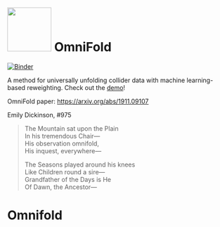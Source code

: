 # <img src="img/omnifold_logo.png" width="100"> OmniFold
[![Binder](https://mybinder.org/badge_logo.svg)](https://mybinder.org/v2/gh/ericmetodiev/OmniFold/master)

A method for universally unfolding collider data with machine learning-based reweighting. Check out the [demo](https://mybinder.org/v2/gh/ericmetodiev/OmniFold/master?filepath=OmniFold%20Demo.ipynb)!

OmniFold paper: https://arxiv.org/abs/1911.09107

Emily Dickinson, \#975  
>The Mountain sat upon the Plain  
>In his tremendous Chair&mdash;  
>His observation omnifold,  
>His inquest, everywhere&mdash;  
>  
>The Seasons played around his knees  
>Like Children round a sire&mdash;  
>Grandfather of the Days is He  
>Of Dawn, the Ancestor&mdash;  
# Omnifold

